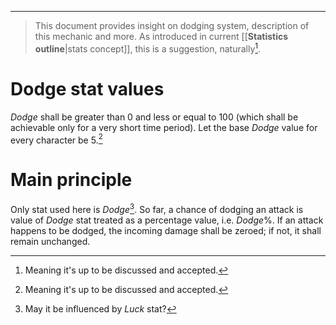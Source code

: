 ___

>This document provides insight on dodging system, description of this mechanic and more. As introduced in current [[__Statistics outline__|stats concept]], this is a suggestion, naturally[^1].


# Dodge stat values

*Dodge* shall be greater than 0 and less or equal to 100 (which shall be achievable only for a very short time period). Let the base *Dodge* value for every character be 5.[^1]

# Main principle

Only stat used here is *Dodge*[^2]. So far, a chance of dodging an attack is value of *Dodge* stat treated as a percentage value, i.e. $Dodge\%$. If an attack happens to be dodged, the incoming damage shall be zeroed; if not, it shall remain unchanged.




[^1]: Meaning it's up to be discussed and accepted.
[^2]: May it be influenced by *Luck* stat?